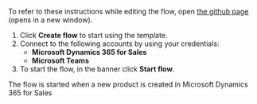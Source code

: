 To refer to these instructions while editing the flow, open [the github page](https://github.com/ot4i/app-connect-templates/tree/main/resources/markdown/Send%20a%20Microsoft%20Teams%20message%20when%20a%20new%20product%20is%20created%20in%20Microsoft%20Dynamics_instructions.md) (opens in a new window).

1.	Click **Create flow** to start using the template.
2.	Connect to the following accounts by using your credentials:
    -	**Microsoft Dynamics 365 for Sales** 
    - **Microsoft Teams**
3.	To start the flow, in the banner click **Start flow**.

The flow is started when a new product is created in Microsoft Dynamics 365 for Sales
